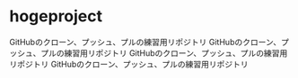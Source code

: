 # hogeproject
GitHubのクローン、プッシュ、プルの練習用リポジトリ
GitHubのクローン、プッシュ、プルの練習用リポジトリ
GitHubのクローン、プッシュ、プルの練習用リポジトリ
GitHubのクローン、プッシュ、プルの練習用リポジトリ